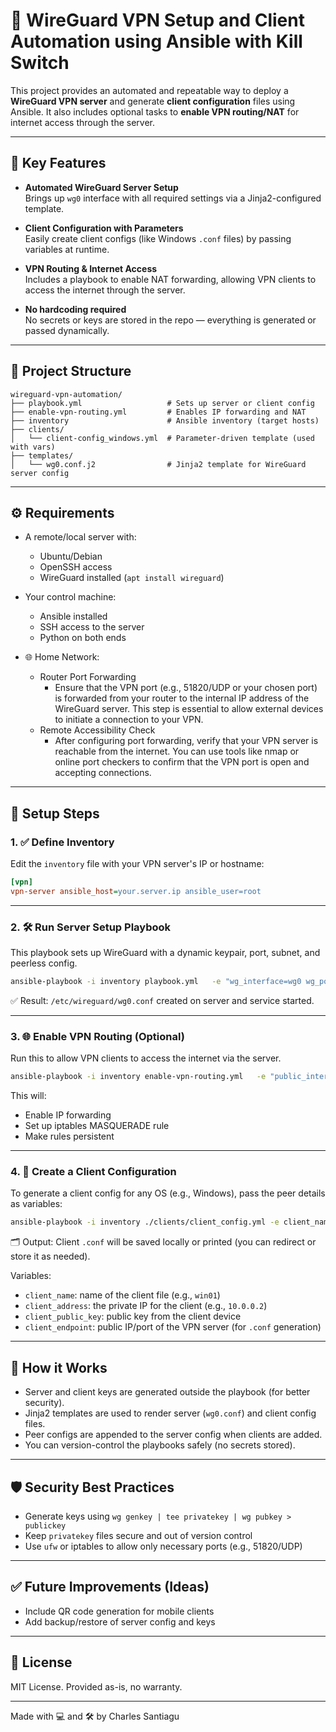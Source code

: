
# 🔐 WireGuard VPN Setup and Client Automation using Ansible with Kill Switch

This project provides an automated and repeatable way to deploy a **WireGuard VPN server** and generate **client configuration** files using Ansible. It also includes optional tasks to **enable VPN routing/NAT** for internet access through the server.

---

## 🚀 Key Features

- **Automated WireGuard Server Setup**  
  Brings up `wg0` interface with all required settings via a Jinja2-configured template.

- **Client Configuration with Parameters**  
  Easily create client configs (like Windows `.conf` files) by passing variables at runtime.

- **VPN Routing & Internet Access**  
  Includes a playbook to enable NAT forwarding, allowing VPN clients to access the internet through the server.

- **No hardcoding required**  
  No secrets or keys are stored in the repo — everything is generated or passed dynamically.

---

## 📁 Project Structure

```
wireguard-vpn-automation/
├── playbook.yml                   # Sets up server or client config
├── enable-vpn-routing.yml         # Enables IP forwarding and NAT
├── inventory                      # Ansible inventory (target hosts)
├── clients/
│   └── client-config_windows.yml  # Parameter-driven template (used with vars)
├── templates/
│   └── wg0.conf.j2                # Jinja2 template for WireGuard server config
```

---

## ⚙️ Requirements

- A remote/local server with:
  - Ubuntu/Debian
  - OpenSSH access
  - WireGuard installed (`apt install wireguard`)

- Your control machine:
  - Ansible installed
  - SSH access to the server
  - Python on both ends
  
- 🌐 Home Network:
  - Router Port Forwarding
    - Ensure that the VPN port (e.g., 51820/UDP or your chosen port) is forwarded from your router to the internal IP address of the WireGuard server. This step is essential to allow external devices to initiate a connection to your VPN.
  - Remote Accessibility Check
    - After configuring port forwarding, verify that your VPN server is reachable from the internet. You can use tools like nmap or online port checkers to confirm that the VPN port is open and accepting connections.
 
---

## 🚧 Setup Steps

### 1. ✅ Define Inventory

Edit the `inventory` file with your VPN server's IP or hostname:
```ini
[vpn]
vpn-server ansible_host=your.server.ip ansible_user=root
```

---

### 2. 🛠️ Run Server Setup Playbook

This playbook sets up WireGuard with a dynamic keypair, port, subnet, and peerless config.

```bash
ansible-playbook -i inventory playbook.yml   -e "wg_interface=wg0 wg_port=51820 wg_address=10.0.0.1/24"
```

✅ Result: `/etc/wireguard/wg0.conf` created on server and service started.

---

### 3. 🌐 Enable VPN Routing (Optional)

Run this to allow VPN clients to access the internet via the server.

```bash
ansible-playbook -i inventory enable-vpn-routing.yml   -e "public_interface=enp3s0"
```

This will:
- Enable IP forwarding
- Set up iptables MASQUERADE rule
- Make rules persistent

---

### 4. 👤 Create a Client Configuration

To generate a client config for any OS (e.g., Windows), pass the peer details as variables:

```bash
ansible-playbook -i inventory ./clients/client_config.yml -e client_name=macbook -e client_ip=10.0.0.2/32
```

🗂 Output: Client `.conf` will be saved locally or printed (you can redirect or store it as needed).

Variables:
- `client_name`: name of the client file (e.g., `win01`)
- `client_address`: the private IP for the client (e.g., `10.0.0.2`)
- `client_public_key`: public key from the client device
- `client_endpoint`: public IP/port of the VPN server (for `.conf` generation)

---

## 🧠 How it Works

- Server and client keys are generated outside the playbook (for better security).
- Jinja2 templates are used to render server (`wg0.conf`) and client config files.
- Peer configs are appended to the server config when clients are added.
- You can version-control the playbooks safely (no secrets stored).

---

## 🛡️ Security Best Practices

- Generate keys using `wg genkey | tee privatekey | wg pubkey > publickey`
- Keep `privatekey` files secure and out of version control
- Use `ufw` or iptables to allow only necessary ports (e.g., 51820/UDP)

---

## ✅ Future Improvements (Ideas)

- Include QR code generation for mobile clients
- Add backup/restore of server config and keys

---

## 📝 License

MIT License. Provided as-is, no warranty.

---

Made with 💻 and 🛠️ by Charles Santiagu
